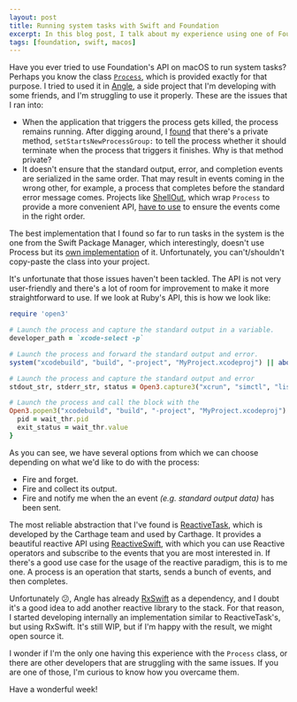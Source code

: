 ```yaml
---
layout: post
title: Running system tasks with Swift and Foundation
excerpt: In this blog post, I talk about my experience using one of Foundation's APIs, Process.
tags: [foundation, swift, macos]
---
```


Have you ever tried to use Foundation's API on macOS to run system tasks?
Perhaps you know the class [`Process`](https://developer.apple.com/documentation/foundation/process), 
which is provided exactly for that purpose. 
I tried to used it in [Angle](https://www.angle.dev),
a side project that I'm developing with some friends,
and I'm struggling to use it properly.
These are the issues that I ran into:

- When the application that triggers the process gets killed, 
the process remains running. 
After digging around, 
I [found](https://github.com/Carthage/ReactiveTask/blob/master/Sources/Task.swift#L408) that there's a private method,
`setStartsNewProcessGroup:` to tell the process whether it should terminate when the process that triggers it finishes. Why is that method private?
- It doesn't ensure that the standard output, error, and completion events are serialized in the same order. 
That may result in events coming in the wrong other, 
for example,
a process that completes before the standard error message comes.
Projects like [ShellOut](https://github.com/JohnSundell/ShellOut/blob/master/Sources/ShellOut.swift),
which wrap `Process` to provide a more convenient API,
[have to use](https://github.com/JohnSundell/ShellOut/blob/master/Sources/ShellOut.swift#L357) to ensure the events come in the right order.

The best implementation that I found so far to run tasks in the system is the one from the Swift Package Manager, 
which interestingly,
doesn't use Process but its [own implementation](https://github.com/apple/swift-package-manager/blob/master/Sources/Basic/Process.swift) of it. 
Unfortunately, 
you can't/shouldn't copy-paste the class into your project.

It's unfortunate that those issues haven't been tackled.
The API is not very user-friendly and there's a lot of room for improvement to make it more straightforward to use.
If we look at Ruby's API, this is how we look like:

```ruby
require 'open3'

# Launch the process and capture the standard output in a variable.
developer_path = `xcode-select -p`

# Launch the process and forward the standard output and error.
system("xcodebuild", "build", "-project", "MyProject.xcodeproj") || abort

# Launch the process and capture the standard output and error
stdout_str, stderr_str, status = Open3.capture3("xcrun", "simctl", "list", "devices", "-j")

# Launch the process and call the block with the 
Open3.popen3("xcodebuild", "build", "-project", "MyProject.xcodeproj") {|stdin, stdout, stderr, wait_thr|
  pid = wait_thr.pid
  exit_status = wait_thr.value
}
```

As you can see, we have several options from which we can choose depending on what we'd like to do with the process:
- Fire and forget.
- Fire and collect its output.
- Fire and notify me when the an event *(e.g. standard output data)* has been sent.

The most reliable abstraction that I've found is [ReactiveTask](https://github.com/Carthage/ReactiveTask),
which is developed by the Carthage team and used by Carthage. 
It provides a beautiful reactive API using [ReactiveSwift](https://github.com/ReactiveCocoa/ReactiveSwift),
 with which you can use Reactive operators and subscribe to the events that you are most interested in.
 If there's a good use case for the usage of the reactive paradigm, this is to me one.
 A process is an operation that starts, 
 sends a bunch of events, 
 and then completes.

 Unfortunately 😕, 
 Angle has already [RxSwift](https://github.com/ReactiveX/RxSwift) as a dependency,
and I doubt it's a good idea to add another reactive library to the stack. 
For that reason, 
I started developing internally an implementation similar to ReactiveTask's,
but using RxSwift.
It's still WIP, 
but if I'm happy with the result,
we might open source it. 

I wonder if I'm the only one having this experience with the `Process` class,
 or there are other developers that are struggling with the same issues.
 If you are one of those,
 I'm curious to know how you overcame them.

 Have a wonderful week!
 